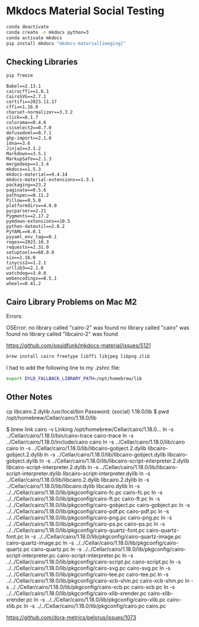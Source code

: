 # Mkdocs Material Social Testing


```sh
conda deactivate
conda create -n mkdocs python=3
conda activate mkdocs
pip install mkdocs "mkdocs-material[imaging]"
```

## Checking Libraries

```sh
pip freeze
```

```
Babel==2.13.1
cairocffi==1.6.1
CairoSVG==2.7.1
certifi==2023.11.17
cffi==1.16.0
charset-normalizer==3.3.2
click==8.1.7
colorama==0.4.6
cssselect2==0.7.0
defusedxml==0.7.1
ghp-import==2.1.0
idna==3.6
Jinja2==3.1.2
Markdown==3.5.1
MarkupSafe==2.1.3
mergedeep==1.3.4
mkdocs==1.5.3
mkdocs-material==9.4.14
mkdocs-material-extensions==1.3.1
packaging==23.2
paginate==0.5.6
pathspec==0.11.2
Pillow==9.5.0
platformdirs==4.0.0
pycparser==2.21
Pygments==2.17.2
pymdown-extensions==10.5
python-dateutil==2.8.2
PyYAML==6.0.1
pyyaml_env_tag==0.1
regex==2023.10.3
requests==2.31.0
setuptools==68.0.0
six==1.16.0
tinycss2==1.2.1
urllib3==2.1.0
watchdog==3.0.0
webencodings==0.5.1
wheel==0.41.2
```

## Cairo Library Problems on Mac M2

Errors:

OSError: no library called "cairo-2" was found
no library called "cairo" was found
no library called "libcairo-2" was found

https://github.com/squidfunk/mkdocs-material/issues/5121

```sh
brew install cairo freetype libffi libjpeg libpng zlib
```

I had to add the following line to my .zshrc file:

```sh
export DYLD_FALLBACK_LIBRARY_PATH=/opt/homebrew/lib
```

## Other Notes

cp libcairo.2.dylib /usr/local/bin
Password:
(social) 1.18.0/lib $ pwd
/opt/homebrew/Cellar/cairo/1.18.0/lib

$ brew link cairo -v
Linking /opt/homebrew/Cellar/cairo/1.18.0... 
ln -s ../Cellar/cairo/1.18.0/bin/cairo-trace cairo-trace
ln -s ../Cellar/cairo/1.18.0/include/cairo cairo
ln -s ../Cellar/cairo/1.18.0/lib/cairo cairo
ln -s ../Cellar/cairo/1.18.0/lib/libcairo-gobject.2.dylib libcairo-gobject.2.dylib
ln -s ../Cellar/cairo/1.18.0/lib/libcairo-gobject.dylib libcairo-gobject.dylib
ln -s ../Cellar/cairo/1.18.0/lib/libcairo-script-interpreter.2.dylib libcairo-script-interpreter.2.dylib
ln -s ../Cellar/cairo/1.18.0/lib/libcairo-script-interpreter.dylib libcairo-script-interpreter.dylib
ln -s ../Cellar/cairo/1.18.0/lib/libcairo.2.dylib libcairo.2.dylib
ln -s ../Cellar/cairo/1.18.0/lib/libcairo.dylib libcairo.dylib
ln -s ../../Cellar/cairo/1.18.0/lib/pkgconfig/cairo-fc.pc cairo-fc.pc
ln -s ../../Cellar/cairo/1.18.0/lib/pkgconfig/cairo-ft.pc cairo-ft.pc
ln -s ../../Cellar/cairo/1.18.0/lib/pkgconfig/cairo-gobject.pc cairo-gobject.pc
ln -s ../../Cellar/cairo/1.18.0/lib/pkgconfig/cairo-pdf.pc cairo-pdf.pc
ln -s ../../Cellar/cairo/1.18.0/lib/pkgconfig/cairo-png.pc cairo-png.pc
ln -s ../../Cellar/cairo/1.18.0/lib/pkgconfig/cairo-ps.pc cairo-ps.pc
ln -s ../../Cellar/cairo/1.18.0/lib/pkgconfig/cairo-quartz-font.pc cairo-quartz-font.pc
ln -s ../../Cellar/cairo/1.18.0/lib/pkgconfig/cairo-quartz-image.pc cairo-quartz-image.pc
ln -s ../../Cellar/cairo/1.18.0/lib/pkgconfig/cairo-quartz.pc cairo-quartz.pc
ln -s ../../Cellar/cairo/1.18.0/lib/pkgconfig/cairo-script-interpreter.pc cairo-script-interpreter.pc
ln -s ../../Cellar/cairo/1.18.0/lib/pkgconfig/cairo-script.pc cairo-script.pc
ln -s ../../Cellar/cairo/1.18.0/lib/pkgconfig/cairo-svg.pc cairo-svg.pc
ln -s ../../Cellar/cairo/1.18.0/lib/pkgconfig/cairo-tee.pc cairo-tee.pc
ln -s ../../Cellar/cairo/1.18.0/lib/pkgconfig/cairo-xcb-shm.pc cairo-xcb-shm.pc
ln -s ../../Cellar/cairo/1.18.0/lib/pkgconfig/cairo-xcb.pc cairo-xcb.pc
ln -s ../../Cellar/cairo/1.18.0/lib/pkgconfig/cairo-xlib-xrender.pc cairo-xlib-xrender.pc
ln -s ../../Cellar/cairo/1.18.0/lib/pkgconfig/cairo-xlib.pc cairo-xlib.pc
ln -s ../../Cellar/cairo/1.18.0/lib/pkgconfig/cairo.pc cairo.pc

https://github.com/dora-metrics/pelorus/issues/1073
